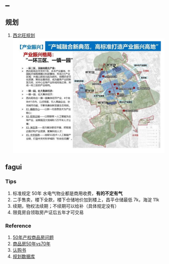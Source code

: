 # _

## 规划

1. [西北旺规划](https://www.163.com/dy/article/G76DLD2D05340G59.html)
   ![规划图](images/haidian_xibeiwang_guihuatu.jpg)

## fagui

### Tips

1. 标准规定 50年 水电气物业都是商用收费，**有的不定有气**
2. 二手售卖，楼下全款，楼下仓储地价加到楼上，昌平仓储最低 7k，海淀 11k
3. 续期，物权法续期；不续期可以给补（具体规定没有）
4. 限竟房自领取房产证后五年才可交易

### Reference

1. [50年产权商品房问题](https://www.anjuke.com/qa/d38251151)
2. [商品房50年vs70年](https://xw.qq.com/cmsid/20200427A05A4X00)
3. [认购书](https://zhuanlan.zhihu.com/p/71134321)
4. [规划数据库](http://plandb.cn/plan/3973)

